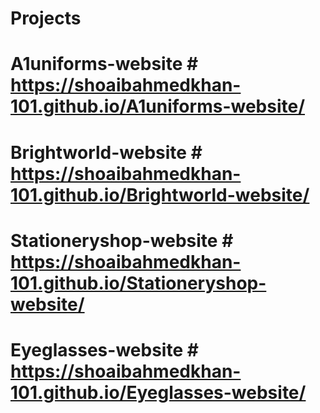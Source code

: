 # Projects
# A1uniforms-website # https://shoaibahmedkhan-101.github.io/A1uniforms-website/
# Brightworld-website # https://shoaibahmedkhan-101.github.io/Brightworld-website/
# Stationeryshop-website # https://shoaibahmedkhan-101.github.io/Stationeryshop-website/
# Eyeglasses-website # https://shoaibahmedkhan-101.github.io/Eyeglasses-website/
